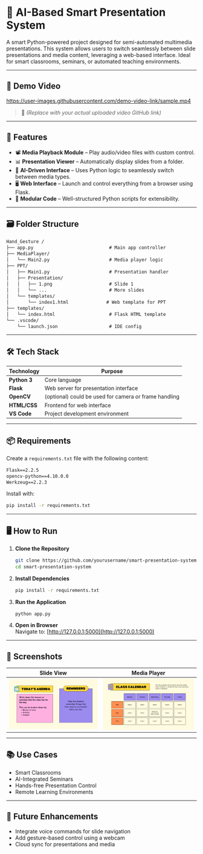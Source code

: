
# 🧠 AI-Based Smart Presentation System

A smart Python-powered project designed for semi-automated multimedia presentations. This system allows users to switch seamlessly between slide presentations and media content, leveraging a web-based interface. Ideal for smart classrooms, seminars, or automated teaching environments.

---

## 🎥 Demo Video

https://user-images.githubusercontent.com/demo-video-link/sample.mp4  
> 📌 *(Replace with your actual uploaded video GitHub link)*

---

## 🚀 Features

- 📽️ **Media Playback Module** – Play audio/video files with custom control.
- 📊 **Presentation Viewer** – Automatically display slides from a folder.
- 🧠 **AI-Driven Interface** – Uses Python logic to seamlessly switch between media types.
- 🖥️ **Web Interface** – Launch and control everything from a browser using Flask.
- 📂 **Modular Code** – Well-structured Python scripts for extensibility.

---

## 🗃️ Folder Structure

```
Hand_Gesture /
├── app.py                            # Main app controller
├── MediaPlayer/
│   └── Main2.py                      # Media player logic
├── PPT/
│   ├── Main1.py                      # Presentation handler
│   ├── Presentation/
│   │   ├── 1.png                     # Slide 1
│   │   └── ...                       # More slides
│   └── templates/
│       └── index1.html              # Web template for PPT
├── templates/
│   └── index.html                    # Flask HTML template
└── .vscode/
    └── launch.json                   # IDE config
```

---

## 🛠️ Tech Stack

| Technology | Purpose |
|------------|---------|
| **Python 3** | Core language |
| **Flask** | Web server for presentation interface |
| **OpenCV** | (optional) could be used for camera or frame handling |
| **HTML/CSS** | Frontend for web interface |
| **VS Code** | Project development environment |

---

## 📦 Requirements

Create a `requirements.txt` file with the following content:

```
Flask==2.2.5
opencv-python==4.10.0.0
Werkzeug==2.2.3
```

Install with:

```bash
pip install -r requirements.txt
```

---

## 🖥️ How to Run

1. **Clone the Repository**  
   ```bash
   git clone https://github.com/yourusername/smart-presentation-system.git
   cd smart-presentation-system
   ```

2. **Install Dependencies**  
   ```bash
   pip install -r requirements.txt
   ```

3. **Run the Application**  
   ```bash
   python app.py
   ```

4. **Open in Browser**  
   Navigate to: [http://127.0.0.1:5000](http://127.0.0.1:5000)

---

## 📸 Screenshots

| Slide View | Media Player |
|------------|--------------|
| ![Slide](PPT/Presentation/1.png) | ![Media](PPT/Presentation/2.png) |

---

## 📚 Use Cases

- Smart Classrooms
- AI-Integrated Seminars
- Hands-free Presentation Control
- Remote Learning Environments

---

## 📌 Future Enhancements

- Integrate voice commands for slide navigation
- Add gesture-based control using a webcam
- Cloud sync for presentations and media

